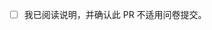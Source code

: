 <!-- 注意：如果您需要提交信息，请通过表单，谢谢合作！ -->

<!-- 目前因 workflow 问题，`/questionnaires` 目录完全由脚本从问卷生成。 -->
<!-- 直接修改 `/questionnaires` 目录内文件的 PR 会被强制覆盖。 -->
<!-- 问卷地址：https://www.wenjuan.com/s/UZBZJv8lWrd/ -->
<!-- 如果只希望补充部分信息，可将其它问题的回答留空。 -->

<!-- 确认无误后，请将下一行行首的 [ ] 修改为 [x]： -->
- [ ] 我已阅读说明，并确认此 PR 不适用问卷提交。
<!-- 感谢您的贡献！ -->

<!-- 如有补充说明，请从下一行开始书写。 -->

